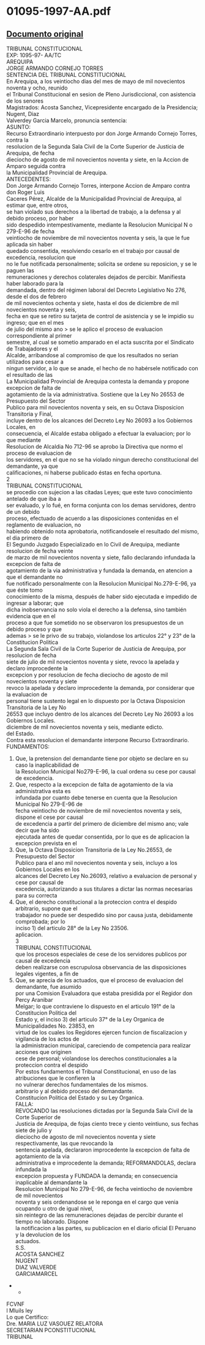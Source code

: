 
01095-1997-AA.pdf
=================
  
[Documento original](https://tc.gob.pe/jurisprudencia/1998/01095-1997-AA.pdf)  
---  
TRIBUNAL CONSTITUCIONAL  
EXP: 1095-97- AA/TC  
AREQUIPA  
JORGE ARMANDO CORNEJO TORRES  
SENTENCIA DEL TRIBUNAL CONSTITUCIONAL  
En Arequipa, a los veintiocho dias del mes de mayo de mil novecientos noventa y ocho, reunido  
el Tribunal Constitucional en sesion de Pleno Jurisdiccional, con asistencia de los senores  
Magistrados: Acosta Sanchez, Vicepresidente encargado de la Presidencia; Nugent, Diaz  
Valverdey Garcia Marcelo, pronuncia sentencia:  
ASUNTO:  
Recurso Extraordinario interpuesto por don Jorge Armando Cornejo Torres, contra la  
resolucion de la Segunda Sala Civil de la Corte Superior de Justicia de Arequipa, de fecha  
dieciocho de agosto de mil novecientos noventa y siete, en la Accion de Amparo seguida contra  
la Municipalidad Provincial de Arequipa.  
ANTECEDENTES:  
Don Jorge Armando Cornejo Torres, interpone Accion de Amparo contra don Roger Luis  
Caceres Pérez, Alcalde de la Municipalidad Provincial de Arequipa, al estimar que, entre otros,  
se han violado sus derechos a la libertad de trabajo, a la defensa y al debido proceso, por haber  
sido despedido intempestivamente, mediante la Resolucion Municipal N o 279-E-96 de fecha  
veintiocho de noviembre de mil novecientos noventa y seis, la que le fue aplicada sin haber  
quedado consentida, resolviendo cesarlo en el trabajo por causal de excedencia, resolucion que  
no le fue notificada personalmente; solicita se ordene su reposicion, y se le paguen las  
remuneraciones y derechos colaterales dejados de percibir. Manifiesta haber laborado para la  
demandada, dentro del régimen laboral del Decreto Legislativo No 276, desde el dos de febrero  
de mil novecientos ochenta y siete, hasta el dos de diciembre de mil novecientos noventa y seis,  
fecha en que se retiro su tarjeta de control de asistencia y se le impidio su ingreso; que en el mes  
de julio del mismo ano > se le aplico el proceso de evaluacion correspondiente al primer  
semestre, al cual se sometio amparado en el acta suscrita por el Sindicato de Trabajadores y el  
Alcalde, arribandose al compromiso de que los resultados no serian utilizados para cesar a  
ningun servidor, a lo que se anade, el hecho de no habérsele notificado con el resultado de las  
La Municipalidad Provincial de Arequipa contesta la demanda y propone excepcion de falta de  
agotamiento de la via administrativa. Sostiene que la Ley No 26553 de Presupuesto del Sector  
Publico para mil novecientos noventa y seis, en su Octava Disposicion Transitoria y Final,  
incluye dentro de los alcances del Decreto Ley No 26093 a los Gobiernos Locales, en  
consecuencia, el Alcalde estaba obligado a efectuar la evaluacion; por lo que mediante  
Resolucion de Alcaldia No 712-96 se aprobo la Directiva que normo el proceso de evaluacion de  
los servidores, en el que no se ha violado ningun derecho constitucional del demandante, ya que  
calificaciones, ni haberse publicado éstas en fecha oportuna.  
2  
TRIBUNAL CONSTITUCIONAL  
se procedio con sujecion a las citadas Leyes; que este tuvo conocimiento antelado de que iba a  
ser evaluado, y lo fué, en forma conjunta con los demas servidores, dentro de un debido  
proceso, efectuado de acuerdo a las disposiciones contenidas en el reglamento de evaluacion, no  
habiendo obtenido nota aprobatoria, notificandosele el resultado del mismo, el dia primero de  
El Segundo Juzgado Especializado en lo Civil de Arequipa, mediante resolucion de fecha veinte  
de marzo de mil novecientos noventa y siete, fallo declarando infundada la excepcion de falta de  
agotamiento de la via administrativa y fundada la demanda, en atencion a que el demandante no  
fue notificado personalmente con la Resolucion Municipal No.279-E-96, ya que éste tomo  
conocimiento de la misma, después de haber sido ejecutada e impedido de ingresar a laborar; que  
dicha inobservancia no solo viola el derecho a la defensa, sino también evidencia que en el  
proceso a que fue sometido no se observaron los presupuestos de un debido proceso y que  
ademas > se le privo de su trabajo, violandose los articulos 22° y 23° de la Constitucion Politica  
La Segunda Sala Civil de la Corte Superior de Justicia de Arequipa, por resolucion de fecha  
siete de julio de mil novecientos noventa y siete, revoco la apelada y declaro improcedente la  
excepcion y por resolucion de fecha dieciocho de agosto de mil novecientos noventa y siete  
revoco la apelada y declaro improcedente la demanda, por considerar que la evaluacion de  
personal tiene sustento legal en lo dispuesto por la Octava Disposicion Transitoria de la Ley No  
26553 que incluyo dentro de los alcances del Decreto Ley No 26093 a los Gobiernos Locales.  
diciembre de mil novecientos noventa y seis, mediante edicto.  
del Estado.  
Contra esta resolucion el demandante interpone Recurso Extraordinario.  
FUNDAMENTOS:  
1. Que, la pretension del demandante tiene por objeto se declare en su caso la inaplicabilidad de  
la Resolucion Municipal No279-E-96, la cual ordena su cese por causal de excedencia.  
2. Que, respecto a la excepcion de falta de agotamiento de la via administrativa esta es  
infundada por cuanto debe tenerse en cuenta que la Resolucion Municipal No 279-E-96 de  
fecha veintiocho de noviembre de mil novecientos noventa y seis, dispone el cese por causal  
de excedencia a partir del primero de diciembre del mismo ano; vale decir que ha sido  
ejecutada antes de quedar consentida, por lo que es de aplicacion la excepcion prevista en el  
3. Que, la Octava Disposicion Transitoria de la Ley No.26553, de Presupuesto del Sector  
Publico para el ano mil novecientos noventa y seis, incluyo a los Gobiernos Locales en los  
alcances del Decreto Ley No.26093, relativo a evaluacion de personal y cese por causal de  
excedencia, autorizando a sus titulares a dictar las normas necesarias para su correcta  
4. Que, el derecho constitucional a la proteccion contra el despido arbitrario, supone que el  
trabajador no puede ser despedido sino por causa justa, debidamente comprobada; por lo  
inciso 1) del articulo 28° de la Ley No 23506.  
aplicacion.  
3  
TRIBUNAL CONSTITUCIONAL  
que los procesos especiales de cese de los servidores publicos por causal de excedencia  
deben realizarse con escrupulosa observancia de las disposiciones legales vigentes, a fin de  
5. Que, se aprecia de los actuados, que el proceso de evaluacion del demandante, fue asumido  
por una Comision Evaluadora que estaba presidida por el Regidor don Percy Aranibar  
Melgar; lo que contraviene lo dispuesto en el articulo 191° de la Constitucion Politica del  
Estado y, el inciso 3) del articulo 37° de la Ley Organica de Municipalidades No. 23853, en  
virtud de los cuales los Regidores ejercen funcion de fiscalizacion y vigilancia de los actos de  
la administracion municipal, careciendo de competencia para realizar acciones que originen  
cese de personal; violandose los derechos constitucionales a la proteccion contra el despido  
Por estos fundamentos el Tribunal Constitucional, en uso de las atribuciones que le confieren la  
no vulnerar derechos fundamentales de los mismos.  
arbitrario y al debido proceso del demandante.  
Constitucion Politica del Estado y su Ley Organica.  
FALLA:  
REVOCANDO las resoluciones dictadas por la Segunda Sala Civil de la Corte Superior de  
Justicia de Arequipa, de fojas ciento trece y ciento veintiuno, sus fechas siete de julio y  
dieciocho de agosto de mil novecientos noventa y siete respectivamente, las que revocando la  
sentencia apelada, declararon improcedente la excepcion de falta de agotamiento de la via  
administrativa e improcedente la demanda; REFORMANDOLAS, declara infundada la  
excepcion propuesta y FUNDADA la demanda; en consecuencia inaplicable al demandante la  
Resolucion Municipal No 279-E-96, de fecha veintiocho de noviembre de mil novecientos  
noventa y seis ordenandose se le reponga en el cargo que venia ocupando u otro de igual nivel,  
sin reintegro de las remuneraciones dejadas de percibir durante el tiempo no laborado. Dispone  
la notificacion a las partes, su publicacion en el diario oficial El Peruano y la devolucion de los  
actuados.  
S.S.  
ACOSTA SANCHEZ  
NUGENT  
DIAZ VALVERDE  
GARCIAMARCEL  
- -  
FCVNF  
l Mluils ley  
Lo que Certifico:  
Dre. MARIA LUZ VASOUEZ RELATORA  
SECRETARIAN PCONSTITUCIONAL  
TRIBUNAL